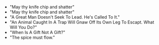 * "May thy knife chip and shatter"
* "May thy knife chip and shatter"
* "A Great Man Doesn't Seek To Lead.  He's Called To It."
* "An Animal Caught In A Trap Will Gnaw Off Its Own Leg To Escapt. What Will You Do?"
* "When Is A Gift Not A Gift?"
* "The spice must flow."
